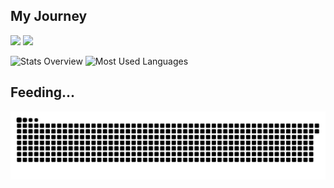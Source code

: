 ## My Journey
<div>
<!--   <img width="440px" src="https://github-readme-stats.vercel.app/api?username=jiporCK&show_icons=true&theme=onedark"> -->
<!--   <img width="385px" src="https://github-readme-stats.anuraghazra1.vercel.app/api/top-langs/?username=jiporCK&layout=compact&theme=onedark" /> -->
  <img width="440px" src="https://github-readme-activity-graph.vercel.app/graph?username=jiporCK&theme=github">
  <img width="385px" src="https://github-readme-streak-stats.herokuapp.com/?user=jiporCK&theme=onedark" />
</div>

![Stats Overview](https://raw.githubusercontent.com/jiporCK/github-stats-transparent/output/generated/overview.svg)
![Most Used Languages](https://raw.githubusercontent.com/jiporCK/github-stats-transparent/output/generated/languages.svg)

## Feeding...
![Snake animation](https://raw.githubusercontent.com/jiporCK/jiporCK/output/github-contribution-grid-snake-dark.svg)
<!--
**jiporCK/jiporCK** is a ✨ _special_ ✨ repository because its `README.md` (this file) appears on your GitHub profile.

Here are some ideas to get you started:

- 🔭 I’m currently working on ...
- 🌱 I’m currently learning ...
- 👯 I’m looking to collaborate on ...
- 🤔 I’m looking for help with ...
- 💬 Ask me about ...
- 📫 How to reach me: ...
- 😄 Pronouns: ...
- ⚡ Fun fact: ...
-->
